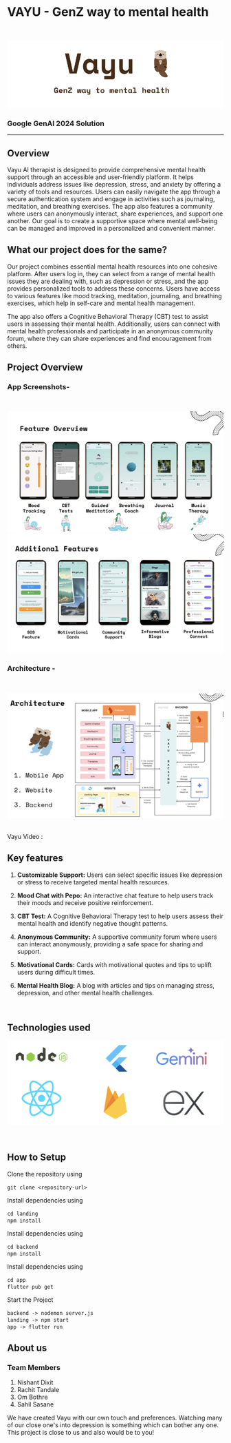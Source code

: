 <!-- PROJECT TITLE -->
<div >
  <h1  style="bold"  >
    VAYU - GenZ way to mental health
  </h1>

  <br>

![Image](readmeImages/vayu.png)
  
  <h3>
    Google GenAI 2024 Solution
  </h3>
  <hr>
</div>


<h2>Overview</h2>
Vayu AI therapist is designed to provide comprehensive mental health support through an accessible and user-friendly platform. It helps individuals address issues like depression, stress, and anxiety by offering a variety of tools and resources. Users can easily navigate the app through a secure authentication system and engage in activities such as journaling, meditation, and breathing exercises. The app also features a community where users can anonymously interact, share experiences, and support one another. Our goal is to create a supportive space where mental well-being can be managed and improved in a personalized and convenient manner.

<h2>What our project does for the same?</h2>

Our project combines essential mental health resources into one cohesive platform. After users log in, they can select from a range of mental health issues they are dealing with, such as depression or stress, and the app provides personalized tools to address these concerns. Users have access to various features like mood tracking, meditation, journaling, and breathing exercises, which help in self-care and mental health management. 

The app also offers a Cognitive Behavioral Therapy (CBT) test to assist users in assessing their mental health. Additionally, users can connect with mental health professionals and participate in an anonymous community forum, where they can share experiences and find encouragement from others.
<br>

<h2>Project Overview</h2>

### App Screenshots- 
<br>

![Image](readmeImages/feature1.png)
![Image](readmeImages/feature2.png)

### Architecture -  
<br>

![Image](readmeImages/architecture.png)

<br>
Vayu Video : 


<h2>Key features</h2>

1. <b>Customizable Support:</b> Users can select specific issues like depression or stress to receive targeted mental health resources.

2. <b>Mood Chat with Pepo:</b> An interactive chat feature to help users track their moods and receive positive reinforcement.

3. <b>CBT Test:</b> A Cognitive Behavioral Therapy test to help users assess their mental health and identify negative thought patterns.

5. <b>Anonymous Community:</b> A supportive community forum where users can interact anonymously, providing a safe space for sharing and support.

4. <b>Motivational Cards:</b> Cards with motivational quotes and tips to uplift users during difficult times.

5. <b>Mental Health Blog:</b> A blog with articles and tips on managing stress, depression, and other mental health challenges.

<br>
<h2>Technologies used</h2>

![Image](readmeImages/techStack.png)
</div>

<br>

<h2>How to Setup</h2>

Clone the repository using 

```
git clone <repository-url>
```

Install dependencies using 
```
cd landing
npm install
```
Install dependencies using 
```
cd backend
npm install
```
Install dependencies using 
```
cd app
flutter pub get
```

Start the Project
```
backend -> nodemon server.js
landing -> npm start
app -> flutter run
```


<h2>About us</h2>

### Team Members 

1. Nishant Dixit
2. Rachit Tandale
3. Om Bothre
4. Sahil Sasane

We have created Vayu with our own touch and preferences. Watching many of our close one's into depression is something which can bother any one. This project is close to us and also would be to you!

